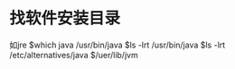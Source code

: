 # 找软件安装目录
如jre
$which java 
/usr/bin/java
$ls -lrt /usr/bin/java
$ls -lrt /etc/alternatives/java
$/uer/lib/jvm

